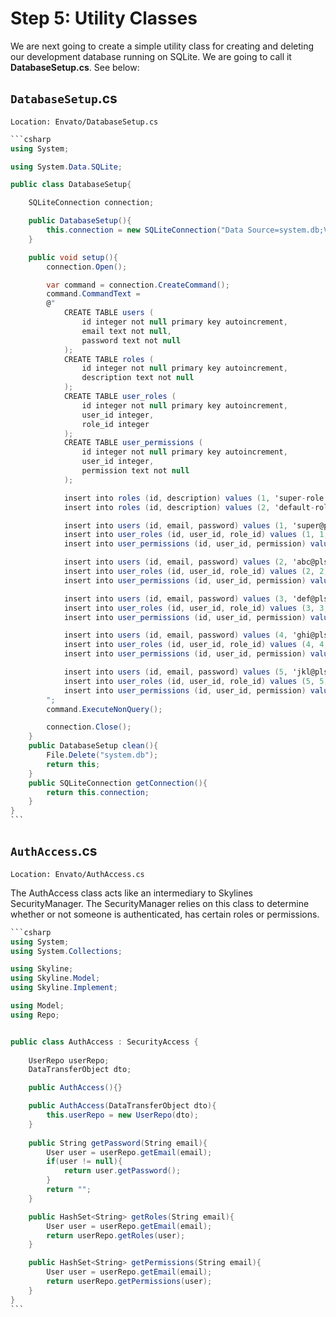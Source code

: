 # Step 5: Utility Classes

We are next going to create a simple utility class for creating and deleting our development database running on SQLite. We are going to call it **DatabaseSetup.cs**. See below:

## `DatabaseSetup`.cs

`Location: Envato/DatabaseSetup.cs`

````csharp
```csharp
using System;

using System.Data.SQLite;

public class DatabaseSetup{

    SQLiteConnection connection;

    public DatabaseSetup(){
        this.connection = new SQLiteConnection("Data Source=system.db;Version=3;New=True");
    }

    public void setup(){
        connection.Open();

        var command = connection.CreateCommand();
        command.CommandText =
        @"
            CREATE TABLE users (
                id integer not null primary key autoincrement,
                email text not null,
                password text not null
            );
            CREATE TABLE roles (
                id integer not null primary key autoincrement,
                description text not null
            );
            CREATE TABLE user_roles (
                id integer not null primary key autoincrement,
                user_id integer,
                role_id integer
            );
            CREATE TABLE user_permissions (
                id integer not null primary key autoincrement,
                user_id integer,
                permission text not null
            );

            insert into roles (id, description) values (1, 'super-role');
            insert into roles (id, description) values (2, 'default-role');

            insert into users (id, email, password) values (1, 'super@plsar.net', 'effort.');
            insert into user_roles (id, user_id, role_id) values (1, 1, 1);
            insert into user_permissions (id, user_id, permission) values (1, 1, 'users:maintenance:1');

            insert into users (id, email, password) values (2, 'abc@plsar.net', 'effort.');
            insert into user_roles (id, user_id, role_id) values (2, 2, 2);
            insert into user_permissions (id, user_id, permission) values (2, 2, 'users:maintenance:2');

            insert into users (id, email, password) values (3, 'def@plsar.net', 'effort.');
            insert into user_roles (id, user_id, role_id) values (3, 3, 2);
            insert into user_permissions (id, user_id, permission) values (3, 3, 'users:maintenance:3');

            insert into users (id, email, password) values (4, 'ghi@plsar.net', 'effort.');
            insert into user_roles (id, user_id, role_id) values (4, 4, 2);
            insert into user_permissions (id, user_id, permission) values (4, 4, 'users:maintenance:4');

            insert into users (id, email, password) values (5, 'jkl@plsar.net', 'effort.');
            insert into user_roles (id, user_id, role_id) values (5, 5, 2);
            insert into user_permissions (id, user_id, permission) values (5, 5, 'users:maintenance:5');
        ";
        command.ExecuteNonQuery();

        connection.Close();
    }    
    public DatabaseSetup clean(){
        File.Delete("system.db");
        return this;
    }
    public SQLiteConnection getConnection(){
        return this.connection;
    }
}
```
````



## `AuthAccess`.cs

`Location: Envato/AuthAccess.cs`

The AuthAccess class acts like an intermediary to Skylines SecurityManager. The SecurityManager relies on this class to determine whether or not someone is authenticated, has certain roles or permissions.

````csharp
```csharp
using System;
using System.Collections;

using Skyline;
using Skyline.Model;
using Skyline.Implement;

using Model;
using Repo;


public class AuthAccess : SecurityAccess {
    
    UserRepo userRepo;
    DataTransferObject dto;

    public AuthAccess(){}

    public AuthAccess(DataTransferObject dto){
        this.userRepo = new UserRepo(dto);
    }
    
    public String getPassword(String email){
        User user = userRepo.getEmail(email);
        if(user != null){
            return user.getPassword();
        }
        return "";
    }

    public HashSet<String> getRoles(String email){
        User user = userRepo.getEmail(email);
        return userRepo.getRoles(user);
    }

    public HashSet<String> getPermissions(String email){
        User user = userRepo.getEmail(email);
        return userRepo.getPermissions(user);
    }
}
```
````

